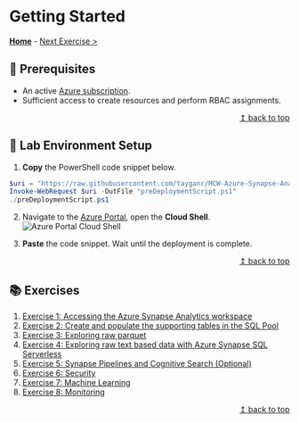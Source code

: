 # Getting Started

**[Home](https://github.com/tayganr/MCW-Azure-Synapse-Analytics-and-AI#azure-synapse-analytics-and-ai-hands-on-lab)** - [Next Exercise >](../exercises/exercise01.md#exercise-1-accessing-the-azure-synapse-analytics-workspace)

## :thinking: Prerequisites

* An active [Azure subscription](https://azure.microsoft.com/en-us/free/).
* Sufficient access to create resources and perform RBAC assignments.

<div align="right"><a href="#getting-started">↥ back to top</a></div>

## :test_tube: Lab Environment Setup

1. **Copy** the PowerShell code snippet below.
```powershell
$uri = "https://raw.githubusercontent.com/tayganr/MCW-Azure-Synapse-Analytics-and-AI/master/scripts/preDeploymentScript.ps1"
Invoke-WebRequest $uri -OutFile "preDeploymentScript.ps1"
./preDeploymentScript.ps1
  ```
2. Navigate to the [Azure Portal](https://portal.azure.com), open the **Cloud Shell**.
![Azure Portal Cloud Shell](https://raw.githubusercontent.com/tayganr/purviewdemo/main/images/azure_portal_cloud_shell.png)

3. **Paste** the code snippet. Wait until the deployment is complete.


<div align="right"><a href="#getting-started">↥ back to top</a></div>

## :books: Exercises

1. [Exercise 1: Accessing the Azure Synapse Analytics workspace](../exercises/exercise01.md#exercise-1-accessing-the-azure-synapse-analytics-workspace)
2. [Exercise 2: Create and populate the supporting tables in the SQL Pool](../exercises/exercise02.md#exercise-2-create-and-populate-the-supporting-tables-in-the-sql-pool)
3. [Exercise 3: Exploring raw parquet](../exercises/exercise03.md#exercise-3-exploring-raw-parquet)
4. [Exercise 4: Exploring raw text based data with Azure Synapse SQL Serverless](../exercises/exercise04.md#exercise-4-exploring-raw-text-based-data-with-azure-synapse-sql-serverless)
5. [Exercise 5: Synapse Pipelines and Cognitive Search (Optional)](../exercises/exercise05.md#exercise-5-synapse-pipelines-and-cognitive-search-optional)
6. [Exercise 6: Security](../exercises/exercise06.md#exercise-6-security)
7. [Exercise 7: Machine Learning](../exercises/exercise07.md#exercise-7-machine-learning)
8. [Exercise 8: Monitoring](../exercises/exercise08.md#exercise-8-monitoring)

<div align="right"><a href="#getting-started">↥ back to top</a></div>
